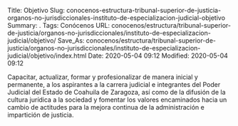 Title: Objetivo
Slug: conocenos-estructura-tribunal-superior-de-justicia-organos-no-jurisdiccionales-instituto-de-especializacion-judicial-objetivo
Summary: .
Tags: Conócenos
URL: conocenos/estructura/tribunal-superior-de-justicia/organos-no-jurisdiccionales/instituto-de-especializacion-judicial/objetivo/
Save_As: conocenos/estructura/tribunal-superior-de-justicia/organos-no-jurisdiccionales/instituto-de-especializacion-judicial/objetivo/index.html
Date: 2020-05-04 09:12
Modified: 2020-05-04 09:12



Capacitar, actualizar, formar y profesionalizar de manera inicial y permanente, a los aspirantes a la carrera judicial e integrantes del Poder Judicial del Estado de Coahuila de Zaragoza, así como de la difusión de la cultura jurídica a la sociedad y fomentar los valores encaminados hacia un cambio de actitudes para la mejora continua de la administración e impartición de justicia.



